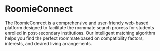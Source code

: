 # RoomieConnect
The RoomieConnect is a comprehensive and user-friendly web-based platform designed to facilitate the roommate search process for students enrolled in post-secondary institutions. Our intelligent matching algorithm helps you find the perfect roommate based on compatibility factors, interests, and desired living arrangements.
